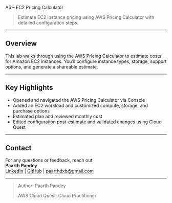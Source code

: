 A5 – EC2 Pricing Calculator

> Estimate EC2 instance pricing using AWS Pricing Calculator with detailed configuration steps.

---

## Overview

This lab walks through using the AWS Pricing Calculator to estimate costs for Amazon EC2 instances. You’ll configure instance types, storage, support options, and generate a shareable estimate.

---

## Key Highlights

- Opened and navigated the AWS Pricing Calculator via Console
- Added an EC2 workload and customized compute, storage, and purchase options
- Estimated plan and reviewed monthly cost
- Edited configuration post-estimate and validated changes using Cloud Quest

---

## Contact

For any questions or feedback, reach out:  
**Paarth Pandey**  
[LinkedIn](https://www.linkedin.com/in/paarth-pandey-13779529b/) | [GitHub](https://github.com/paarthpandey10) | paarthdxb@gmail.com

---

> Author: Paarth Pandey  
>
> AWS Cloud Quest: Cloud Practitioner
